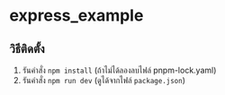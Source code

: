 # express_example

## วิธีติดตั้ง

1. รันคำสั่ง `npm install` (ถ้าไม่ได้ลองลบไฟล์ pnpm-lock.yaml)
2. รันคำสั่ง `npm run dev` (ดูได้จากไฟล์ `package.json`)

